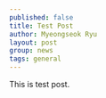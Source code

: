 ```yaml
---
published: false
title: Test Post
author: Myeongseok Ryu
layout: post
group: news
tags: general
---
```

<div class="row">

This is test post.
</div>